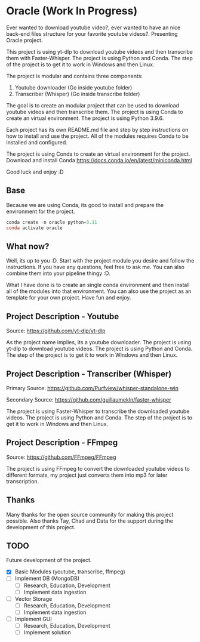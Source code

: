 # Oracle (Work In Progress)

Ever wanted to download youtube video?, ever wanted to have an nice back-end files structure for your favorite youtube videos?. Presenting Oracle project.

This project is using yt-dlp to download youtube videos and then transcribe them with Faster-Whisper. The project is using Python and Conda. The step of the project is to get it to work in Windows and then Linux.

The project is modular and contains three components:

1. Youtube downloader (Go inside youtube folder)
2. Transcriber (Whisper) (Go inside transcribe folder)

The goal is to create an modular project that can be used to download youtube videos and then transcribe them. The project is using Conda to create an virtual environment. The project is using Python 3.9.6.

Each project has its own README.md file and step by step instructions on how to install and use the project.
All of the modules requires Conda to be installed and configured.

The project is using Conda to create an virtual environment for the project. Download and install Conda <https://docs.conda.io/en/latest/miniconda.html>

Good luck and enjoy :D

## Base

Because we are using Conda, its good to install and prepare the environment for the project.

```powershell
conda create -n oracle python=3.11
conda activate oracle
```

## What now?

Well, its up to you :D. Start with the project module you desire and follow the instructions. If you have any questions, feel free to ask me. You can also combine them into your pipeline thingy :D.

What I have done is to create an single conda environment and then install all of the modules into that environment. You can also use the project as an template for your own project. Have fun and enjoy.

## Project Description - Youtube

Source: <https://github.com/yt-dlp/yt-dlp>

As the project name implies, its a youtube downloader. The project is using yt-dlp to download youtube videos. The project is using Python and Conda. The step of the project is to get it to work in Windows and then Linux.

## Project Description - Transcriber (Whisper)

Primary Source: <https://github.com/Purfview/whisper-standalone-win>

Secondary Source: <https://github.com/guillaumekln/faster-whisper>

The project is using Faster-Whisper to transcribe the downloaded youtube videos. The project is using Python and Conda. The step of the project is to get it to work in Windows and then Linux.

## Project Description - FFmpeg

Source: <https://github.com/FFmpeg/FFmpeg>

The project is using FFmpeg to convert the downloaded youtube videos to different formats, my project just converts them into mp3 for later transcription.

## Thanks

Many thanks for the open source community for making this project possible. Also thanks  Tay, Chad and Data for the support during the development of this project.

## TODO

Future development of the project.

- [X] Basic Modules (youtube, transcribe, ffmpeg)
- [ ] Implement DB (MongoDB)
  - [ ] Research, Education, Development
  - [ ] Implement data ingestion
- [ ] Vector Storage
  - [ ] Research, Education, Development
  - [ ] Implement data ingestion
- [ ] Implement GUI
  - [ ] Research, Education, Development
  - [ ] Implement solution
